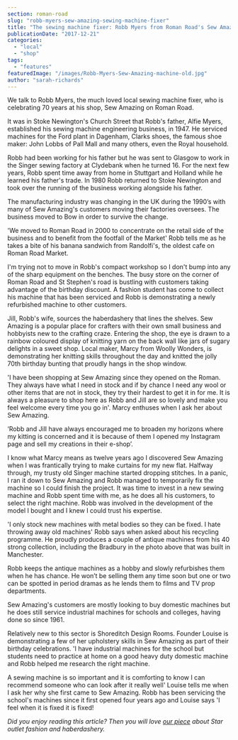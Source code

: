 ```yaml
---
section: roman-road
slug: "robb-myers-sew-amazing-sewing-machine-fixer"
title: "The sewing machine fixer: Robb Myers from Roman Road's Sew Amazing"
publicationDate: "2017-12-21"
categories: 
  - "local"
  - "shop"
tags: 
  - "features"
featuredImage: "/images/Robb-Myers-Sew-Amazing-machine-old.jpg"
author: "sarah-richards"
---
```


We talk to Robb Myers, the much loved local sewing machine fixer, who is celebrating 70 years at his shop, Sew Amazing on Roman Road.

It was in Stoke Newington's Church Street that Robb's father, Alfie Myers, established his sewing machine engineering business, in 1947. He serviced machines for the Ford plant in Dagenham, Clarks shoes, the famous shoe maker: John Lobbs of Pall Mall and many others, even the Royal household.

Robb had been working for his father but he was sent to Glasgow to work in the Singer sewing factory at Clydebank when he turned 16. For the next few years, Robb spent time away from home in Stuttgart and Holland while he learned his father's trade. In 1980 Robb returned to Stoke Newington and took over the running of the business working alongside his father.

The manufacturing industry was changing in the UK during the 1990’s with many of Sew Amazing's customers moving their factories oversees. The business moved to Bow in order to survive the change.

'We moved to Roman Road in 2000 to concentrate on the retail side of the business and to benefit from the footfall of the Market' Robb tells me as he takes a bite of his banana sandwich from Randolfi's, the oldest cafe on Roman Road Market.

I'm trying not to move in Robb's compact workshop so I don't bump into any of the sharp equipment on the benches. The busy store on the corner of Roman Road and St Stephen's road is bustling with customers taking advantage of the birthday discount. A fashion student has come to collect his machine that has been serviced and Robb is demonstrating a newly refurbished machine to other customers.

Jill, Robb's wife, sources the haberdashery that lines the shelves. Sew Amazing is a popular place for crafters with their own small business and hobbyists new to the crafting craze. Entering the shop, the eye is drawn to a rainbow coloured display of knitting yarn on the back wall like jars of sugary delights in a sweet shop. Local maker, Marcy from Woolly Wonders, is demonstrating her knitting skills throughout the day and knitted the jolly 70th birthday bunting that proudly hangs in the shop window.

'I have been shopping at Sew Amazing since they opened on the Roman. They always have what I need in stock and if by chance I need any wool or other items that are not in stock, they try their hardest to get it in for me. It is always a pleasure to shop here as Robb and Jill are so lovely and make you feel welcome every time you go in'. Marcy enthuses when I ask her about Sew Amazing.

‘Robb and Jill have always encouraged me to broaden my horizons where my kitting is concerned and it is because of them I opened my Instagram page and sell my creations in their e-shop’.

I know what Marcy means as twelve years ago I discovered Sew Amazing when I was frantically trying to make curtains for my new flat. Halfway through, my trusty old Singer machine started dropping stitches. In a panic, I ran it down to Sew Amazing and Robb managed to temporarily fix the machine so I could finish the project. It was time to invest in a new sewing machine and Robb spent time with me, as he does all his customers, to select the right machine. Robb was involved in the development of the model I bought and I knew I could trust his expertise.

'I only stock new machines with metal bodies so they can be fixed. I hate throwing away old machines' Robb says when asked about his recycling programme. He proudly produces a couple of antique machines from his 40 strong collection, including the Bradbury in the photo above that was built in Manchester.

Robb keeps the antique machines as a hobby and slowly refurbishes them when he has chance. He won’t be selling them any time soon but one or two can be spotted in period dramas as he lends them to films and TV prop departments.

Sew Amazing's customers are mostly looking to buy domestic machines but he does still service industrial machines for schools and colleges, having done so since 1961.

Relatively new to this sector is Shoreditch Design Rooms. Founder Louise is demonstrating a few of her upholstery skills in Sew Amazing as part of their birthday celebrations. 'I have industrial machines for the school but students need to practice at home on a good heavy duty domestic machine and Robb helped me research the right machine.

A sewing machine is so important and it is comforting to know I can recommend someone who can look after it really well' Louise tells me when I ask her why she first came to Sew Amazing. Robb has been servicing the school's machines since it first opened four years ago and Louise says 'I feel when it is fixed it is fixed!

_Did you enjoy reading this article? Then you will love [our piece](https://romanroadlondon.com/just-star-outlet-fashion-boutique-haberdashery-bow/) about Star outlet fashion and haberdashery._
